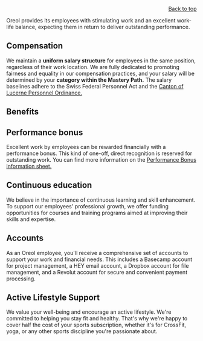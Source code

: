 <div id="readme" class="Box-body readme blob js-code-block-container">
<article class="markdown-body entry-content p-3 p-md-6" itemprop="text">
<p align="right">
<a href="https://github.com/oreol-ag/oreol-web#--advanced-computing-technologies">Back to top</a>
</p>

Oreol provides its employees with stimulating work and an excellent work-life balance, expecting them in return to deliver outstanding performance.

## Compensation

We maintain a **uniform salary structure** for employees in the same position, regardless of their work location. We are fully dedicated to promoting fairness and equality in our compensation practices, and your salary will be determined by your **category within the Mastery Path.** The salary baselines adhere to the Swiss Federal Personnel Act and the [Canton of Lucerne Personnel Ordinance.](https://personal.lu.ch/down_load/oeffentliche_dokumente/besoldung_verwaltungspersonal)

## Benefits

## Performance bonus
Excellent work by employees can be rewarded financially with a performance bonus. This kind of one-​off, direct recognition is reserved for outstanding work. You can find more information on the [Performance Bonus information sheet.](https://ethz.ch/content/dam/ethz/associates/services/Anstellung-Arbeiten/Downloads/files/infos/Information_sheet_Performance_bonus.pdf)

## Continuous education
We believe in the importance of continuous learning and skill enhancement. To support our employees' professional growth, we offer funding opportunities for courses and training programs aimed at improving their skills and expertise.

## Accounts
As an Oreol employee, you'll receive a comprehensive set of accounts to support your work and financial needs. This includes a Basecamp account for project management, a HEY email account, a Dropbox account for file management, and a Revolut account for secure and convenient payment processing. 

## Active Lifestyle Support
We value your well-being and encourage an active lifestyle. We're committed to helping you stay fit and healthy. That's why we're happy to cover half the cost of your sports subscription, whether it's for CrossFit, yoga, or any other sports discipline you're passionate about.